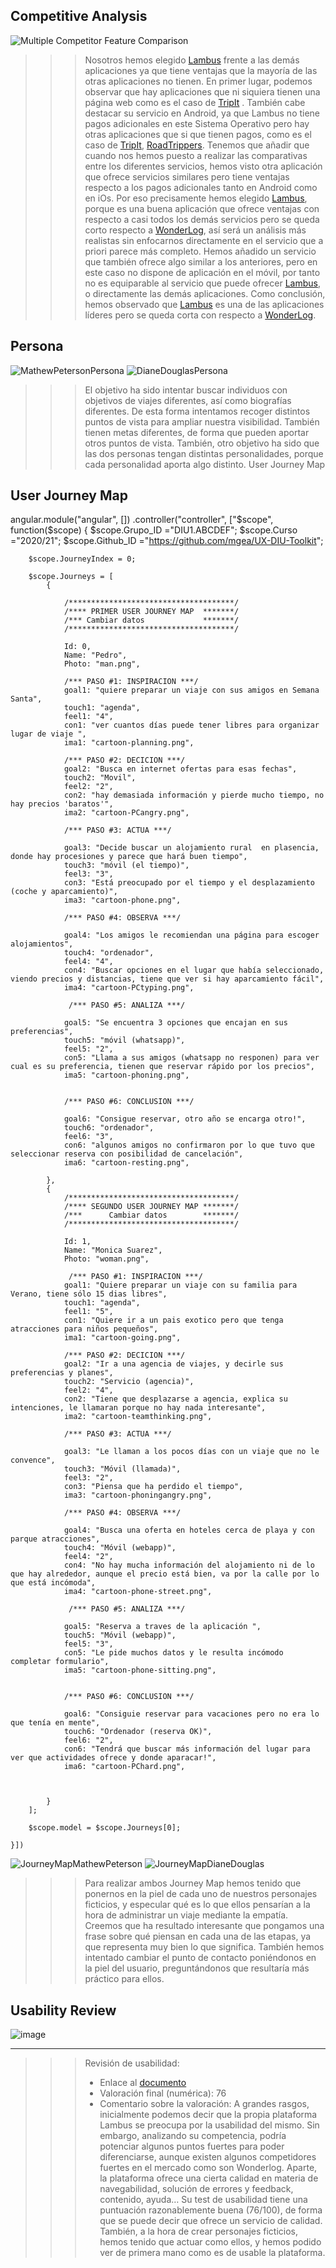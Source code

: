

## Competitive Analysis


![Multiple Competitor Feature Comparison](https://user-images.githubusercontent.com/75760642/111618823-1dabf000-87e5-11eb-81e6-80aaac9d9d39.jpg)


>>> Nosotros hemos elegido [Lambus](https://www.lambus.com/) frente a las demás aplicaciones ya que tiene ventajas que la mayoría de las otras aplicaciones no tienen. En primer lugar, podemos observar que hay aplicaciones que ni siquiera tienen una página web como es el caso de [TripIt](https://www.tripit.com/web) . También cabe destacar su servicio en Android, ya que Lambus no tiene pagos adicionales en este Sistema Operativo pero hay otras aplicaciones que si que tienen pagos, como es el caso de [TripIt](https://www.tripit.com/web), [RoadTrippers](https://roadtrippers.com/). Tenemos que añadir que cuando nos hemos puesto a realizar las comparativas entre los diferentes servicios, hemos visto otra aplicación que ofrece servicios similares pero tiene ventajas respecto a los pagos adicionales tanto en Android como en iOs. Por eso precisamente hemos elegido [Lambus](https://www.lambus.com/), porque es una buena aplicación que ofrece ventajas con respecto a casi todos los demás servicios pero se queda corto respecto a [WonderLog](https://wanderlog.com/), así será un análisis más realistas sin enfocarnos directamente en el servicio que a priori parece más completo. Hemos añadido un servicio que también ofrece algo similar a los anteriores, pero en este caso no dispone de aplicación en el móvil, por tanto no es equiparable al servicio que puede ofrecer [Lambus](https://www.lambus.com/), o directamente las demás aplicaciones. Como conclusión, hemos observado que [Lambus](https://www.lambus.com/) es una de las aplicaciones líderes pero se queda corta con respecto a [WonderLog](https://wanderlog.com/). 


## Persona



![MathewPetersonPersona](https://user-images.githubusercontent.com/75760642/111619018-58158d00-87e5-11eb-8f71-bbae15ccfc0f.png)
![DianeDouglasPersona](https://user-images.githubusercontent.com/75760642/111619061-65327c00-87e5-11eb-8941-7917ccb4b08f.png)


>>> El objetivo ha sido intentar buscar individuos con objetivos de viajes diferentes, así como biografías diferentes. De esta forma intentamos recoger distintos puntos de vista para ampliar nuestra visibilidad. También tienen metas diferentes, de forma que pueden aportar otros puntos de vista. También, otro objetivo ha sido que las dos personas tengan distintas personalidades, porque cada personalidad aporta algo distinto.
User Journey Map


## User Journey Map

angular.module("angular", [])
	.controller("controller", ["$scope", function($scope) { 
		$scope.Grupo_ID ="DIU1.ABCDEF";
        $scope.Curso ="2020/21";
        $scope.Github_ID ="https://github.com/mgea/UX-DIU-Toolkit";
        
		$scope.JourneyIndex = 0;
        
        $scope.Journeys = [
			{		
                
                /*************************************/
                /**** PRIMER USER JOURNEY MAP  *******/
                /*** Cambiar datos             *******/
                /*************************************/
                
				Id: 0,
				Name: "Pedro",
                Photo: "man.png",
    
                /*** PASO #1: INSPIRACION ***/ 
                goal1: "quiere preparar un viaje con sus amigos en Semana Santa",
                touch1: "agenda",
                feel1: "4",
                con1: "ver cuantos días puede tener libres para organizar lugar de viaje ",
                ima1: "cartoon-planning.png",
				
                /*** PASO #2: DECICION ***/ 
                goal2: "Busca en internet ofertas para esas fechas",
                touch2: "Movil",
                feel2: "2",
                con2: "hay demasiada información y pierde mucho tiempo, no hay precios 'baratos'",
                ima2: "cartoon-PCangry.png",
                
                /*** PASO #3: ACTUA ***/ 
                
                goal3: "Decide buscar un alojamiento rural  en plasencia, donde hay procesiones y parece que hará buen tiempo",
                touch3: "móvil (el tiempo)",
                feel3: "3",
                con3: "Está preocupado por el tiempo y el desplazamiento (coche y aparcamiento)",
                ima3: "cartoon-phone.png",
                
                /*** PASO #4: OBSERVA ***/ 
                
                goal4: "Los amigos le recomiendan una página para escoger alojamientos",
                touch4: "ordenador",
                feel4: "4",
                con4: "Buscar opciones en el lugar que había seleccionado, viendo precios y distancias, tiene que ver si hay aparcamiento fácil",
                ima4: "cartoon-PCtyping.png",
                
                 /*** PASO #5: ANALIZA ***/ 
                
                goal5: "Se encuentra 3 opciones que encajan en sus preferencias",
                touch5: "móvil (whatsapp)",
                feel5: "2",
                con5: "Llama a sus amigos (whatsapp no responen) para ver cual es su preferencia, tienen que reservar rápido por los precios",
                ima5: "cartoon-phoning.png",
                
                
                /*** PASO #6: CONCLUSION ***/ 
                
                goal6: "Consigue reservar, otro año se encarga otro!",
                touch6: "ordenador",
                feel6: "3",
                con6: "algunos amigos no confirmaron por lo que tuvo que seleccionar reserva con posibilidad de cancelación",
                ima6: "cartoon-resting.png",
                
			},
			{	
                /*************************************/
                /**** SEGUNDO USER JOURNEY MAP *******/
                /***      Cambiar datos        *******/
                /*************************************/
                
				Id: 1,
				Name: "Monica Suarez",
                Photo: "woman.png",
                
				 /*** PASO #1: INSPIRACION ***/ 
                goal1: "Quiere preparar un viaje con su familia para Verano, tiene sólo 15 dias libres",
                touch1: "agenda",
                feel1: "5",
                con1: "Quiere ir a un pais exotico pero que tenga atracciones para niños pequeños",
                ima1: "cartoon-going.png",
                
                /*** PASO #2: DECICION ***/ 
                goal2: "Ir a una agencia de viajes, y decirle sus preferencias y planes",
                touch2: "Servicio (agencia)",
                feel2: "4",
                con2: "Tiene que desplazarse a agencia, explica su intenciones, le llamaran porque no hay nada interesante",
                ima2: "cartoon-teamthinking.png",
                
                /*** PASO #3: ACTUA ***/ 
                
                goal3: "Le llaman a los pocos días con un viaje que no le convence",
                touch3: "Móvil (llamada)",
                feel3: "2",
                con3: "Piensa que ha perdido el tiempo",
                ima3: "cartoon-phoningangry.png",
                
                /*** PASO #4: OBSERVA ***/ 
                
                goal4: "Busca una oferta en hoteles cerca de playa y con parque atracciones",
                touch4: "Móvil (webapp)",
                feel4: "2",
                con4: "No hay mucha información del alojamiento ni de lo que hay alrededor, aunque el precio está bien, va por la calle por lo que está incómoda",
                ima4: "cartoon-phone-street.png",
                
                 /*** PASO #5: ANALIZA ***/ 
                
                goal5: "Reserva a traves de la aplicación ",
                touch5: "Móvil (webapp)",
                feel5: "3",
                con5: "Le pide muchos datos y le resulta incómodo completar formulario",
                ima5: "cartoon-phone-sitting.png",

                
                /*** PASO #6: CONCLUSION ***/ 
                
                goal6: "Consiguie reservar para vacaciones pero no era lo que tenía en mente",
                touch6: "Ordenador (reserva OK)",
                feel6: "2",
                con6: "Tendrá que buscar más información del lugar para ver que actividades ofrece y donde aparacar!",
                ima6: "cartoon-PChard.png",
                
                
                
			}
		];
        
		$scope.model = $scope.Journeys[0];

	}])
![JourneyMapMathewPeterson](https://user-images.githubusercontent.com/75760642/111619276-a591fa00-87e5-11eb-87ce-09ce564eab23.png)
![JourneyMapDianeDouglas](https://user-images.githubusercontent.com/75760642/111619305-af1b6200-87e5-11eb-81bb-1b9655b8d79d.png)



>>> Para realizar ambos Journey Map hemos tenido que ponernos en la piel de cada uno de nuestros personajes ficticios, y especular qué es lo que ellos pensarían a la hora de administrar un viaje mediante la empatía. Creemos que ha resultado interesante que pongamos una frase sobre qué piensan en cada una de las etapas, ya que representa muy bien lo que significa. También hemos intentado cambiar el punto de contacto poniéndonos en la piel del usuario, preguntándonos que resultaría más práctico para ellos.

## Usability Review															
![image](https://user-images.githubusercontent.com/62752334/114542240-fb788700-9c57-11eb-9d99-325ab12474d1.png)



----
>>>  Revisión de usabilidad: 
>>> - Enlace al [documento](https://github.com/santiagocarbo89/DIU21/blob/master/P1/UsabilityLambus.xls)
>>> - Valoración final (numérica): 76
>>> - Comentario sobre la valoración:
>>> A grandes rasgos, inicialmente podemos decir que la propia plataforma Lambus se preocupa por la usabilidad del mismo. Sin embargo, analizando su competencia, podría potenciar algunos puntos fuertes para poder diferenciarse, aunque existen algunos competidores fuertes en el mercado como son Wonderlog. Aparte, la plataforma ofrece una cierta calidad en materia de navegabilidad, solución de errores y feedback, contenido, ayuda… Su test de usabilidad tiene una puntuación razonablemente buena (76/100), de forma que se puede decir que ofrece un servicio de calidad.
También, a la hora de crear personajes ficticios, hemos tenido que actuar como ellos, y hemos podido ver de primera mano como es de usable la plataforma.


